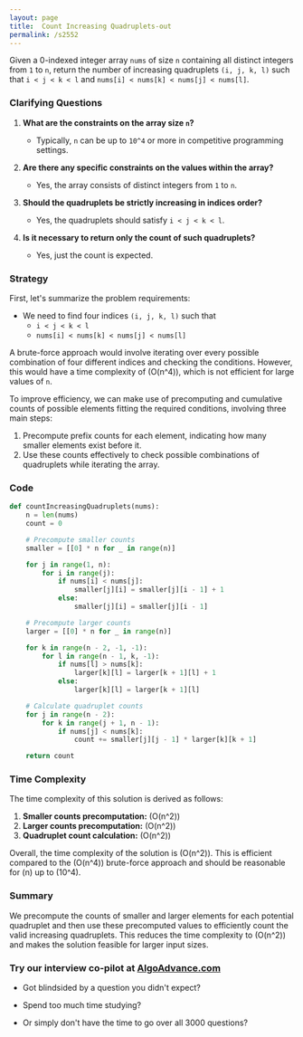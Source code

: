 ```yaml
---
layout: page
title:  Count Increasing Quadruplets-out
permalink: /s2552
---
```


Given a 0-indexed integer array `nums` of size `n` containing all distinct integers from `1` to `n`, return the number of increasing quadruplets `(i, j, k, l)` such that `i < j < k < l` and `nums[i] < nums[k] < nums[j] < nums[l]`.

### Clarifying Questions

1. **What are the constraints on the array size `n`?**
   - Typically, `n` can be up to `10^4` or more in competitive programming settings.

2. **Are there any specific constraints on the values within the array?**
   - Yes, the array consists of distinct integers from `1` to `n`.

3. **Should the quadruplets be strictly increasing in indices order?**
   - Yes, the quadruplets should satisfy `i < j < k < l`.

4. **Is it necessary to return only the count of such quadruplets?**
   - Yes, just the count is expected.

### Strategy

First, let's summarize the problem requirements:
- We need to find four indices `(i, j, k, l)` such that 
  - `i < j < k < l`
  - `nums[i] < nums[k] < nums[j] < nums[l]`

A brute-force approach would involve iterating over every possible combination of four different indices and checking the conditions. However, this would have a time complexity of \(O(n^4)\), which is not efficient for large values of `n`.

To improve efficiency, we can make use of precomputing and cumulative counts of possible elements fitting the required conditions, involving three main steps:
1. Precompute prefix counts for each element, indicating how many smaller elements exist before it.
2. Use these counts effectively to check possible combinations of quadruplets while iterating the array.

### Code

```python
def countIncreasingQuadruplets(nums):
    n = len(nums)
    count = 0

    # Precompute smaller counts
    smaller = [[0] * n for _ in range(n)]

    for j in range(1, n):
        for i in range(j):
            if nums[i] < nums[j]:
                smaller[j][i] = smaller[j][i - 1] + 1
            else:
                smaller[j][i] = smaller[j][i - 1]

    # Precompute larger counts
    larger = [[0] * n for _ in range(n)]

    for k in range(n - 2, -1, -1):
        for l in range(n - 1, k, -1):
            if nums[l] > nums[k]:
                larger[k][l] = larger[k + 1][l] + 1
            else:
                larger[k][l] = larger[k + 1][l]

    # Calculate quadruplet counts
    for j in range(n - 2):
        for k in range(j + 1, n - 1):
            if nums[j] < nums[k]:
                count += smaller[j][j - 1] * larger[k][k + 1]

    return count
```

### Time Complexity

The time complexity of this solution is derived as follows:
1. **Smaller counts precomputation:** \(O(n^2)\)
2. **Larger counts precomputation:** \(O(n^2)\)
3. **Quadruplet count calculation:** \(O(n^2)\)

Overall, the time complexity of the solution is \(O(n^2)\). This is efficient compared to the \(O(n^4)\) brute-force approach and should be reasonable for \(n\) up to \(10^4\).

### Summary

We precompute the counts of smaller and larger elements for each potential quadruplet and then use these precomputed values to efficiently count the valid increasing quadruplets. This reduces the time complexity to \(O(n^2)\) and makes the solution feasible for larger input sizes.


### Try our interview co-pilot at [AlgoAdvance.com](https://algoAdvance.com)

- Got blindsided by a question you didn't expect?

- Spend too much time studying?

- Or simply don't have the time to go over all 3000 questions?

